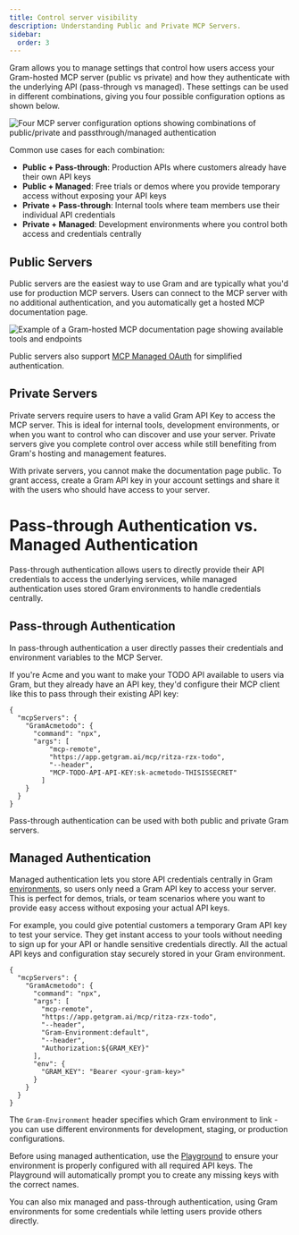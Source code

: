 ```yaml
---
title: Control server visibility
description: Understanding Public and Private MCP Servers.
sidebar:
  order: 3
---
```


Gram allows you to manage settings that control how users access your Gram-hosted MCP server (public vs private) and how they authenticate with the underlying API (pass-through vs managed). These settings can be used in different combinations, giving you four possible configuration options as shown below.

![Four MCP server configuration options showing combinations of public/private and passthrough/managed authentication](/img/guides/mcp-server-four-options.png)

Common use cases for each combination:
- **Public + Pass-through**: Production APIs where customers already have their own API keys
- **Public + Managed**: Free trials or demos where you provide temporary access without exposing your API keys
- **Private + Pass-through**: Internal tools where team members use their individual API credentials
- **Private + Managed**: Development environments where you control both access and credentials centrally

## Public Servers

Public servers are the easiest way to use Gram and are typically what you'd use for production MCP servers. Users can connect to the MCP server with no additional authentication, and you automatically get a hosted MCP documentation page.

![Example of a Gram-hosted MCP documentation page showing available tools and endpoints](/img/guides/gram-example-public-docs.png)

Public servers also support [MCP Managed OAuth](/build-mcp/adding-oauth) for simplified authentication.

## Private Servers

Private servers require users to have a valid Gram API Key to access the MCP server. This is ideal for internal tools, development environments, or when you want to control who can discover and use your server. Private servers give you complete control over access while still benefiting from Gram's hosting and management features.

With private servers, you cannot make the documentation page public. To grant access, create a Gram API key in your account settings and share it with the users who should have access to your server.


# Pass-through Authentication vs. Managed Authentication

Pass-through authentication allows users to directly provide their API credentials to access the underlying services, while managed authentication uses stored Gram environments to handle credentials centrally.

## Pass-through Authentication

In pass-through authentication a user directly passes their credentials and environment variables to the MCP Server.

If you're Acme and you want to make your TODO API available to users via Gram, but they already have an API key, they'd configure their MCP client like this to pass through their existing API key:

```
{
  "mcpServers": {
    "GramAcmetodo": {
      "command": "npx",
      "args": [
          "mcp-remote",
          "https://app.getgram.ai/mcp/ritza-rzx-todo",
          "--header",
          "MCP-TODO-API-API-KEY:sk-acmetodo-THISISSECRET"
        ]
    }
  }
}
```

Pass-through authentication can be used with both public and private Gram servers.

## Managed Authentication

Managed authentication lets you store API credentials centrally in Gram [environments](/concepts/environments), so users only need a Gram API key to access your server. This is perfect for demos, trials, or team scenarios where you want to provide easy access without exposing your actual API keys.

For example, you could give potential customers a temporary Gram API key to test your service. They get instant access to your tools without needing to sign up for your API or handle sensitive credentials directly. All the actual API keys and configuration stay securely stored in your Gram environment.

```
{
  "mcpServers": {
    "GramAcmetodo": {
      "command": "npx",
      "args": [
        "mcp-remote",
        "https://app.getgram.ai/mcp/ritza-rzx-todo",
        "--header",
        "Gram-Environment:default",
        "--header",
        "Authorization:${GRAM_KEY}"
      ],
      "env": {
        "GRAM_KEY": "Bearer <your-gram-key>"
      }
    }
  }
}
```

The `Gram-Environment` header specifies which Gram environment to link - you can use different environments for development, staging, or production configurations.

Before using managed authentication, use the [Playground](/build-mcp/test-toolsets#_top) to ensure your environment is properly configured with all required API keys. The Playground will automatically prompt you to create any missing keys with the correct names.

You can also mix managed and pass-through authentication, using Gram environments for some credentials while letting users provide others directly.
